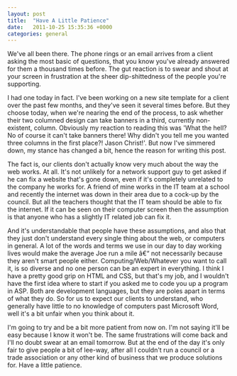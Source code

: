 ```yaml
---
layout: post
title:  "Have A Little Patience"
date:   2011-10-25 15:35:36 +0000
categories: general
---
```

We've all been there. The phone rings or an email arrives from a client asking the most basic of questions, that you know you've already answered for them a thousand times before. The gut reaction is to swear and shout at your screen in frustration at the sheer dip-shittedness of the people you're supporting.

I had one today in fact. I've been working on a new site template for a client over the past few months, and they've seen it several times before. But they choose today, when we're nearing the end of the process, to ask whether their two columned design can take banners in a third, currently non-existent, column. Obviously my reaction to reading this was 'What the hell? No of course it can't take banners there! Why didn't you tell me you wanted three columns in the first place?! Jason Christ!'. But now I've simmered down, my stance has changed a bit, hence the reason for writing this post.

The fact is, our clients don't actually know very much about the way the web works. At all. It's not unlikely for a network support guy to get asked if he can fix a website that's gone down, even if it's completely unrelated to the company he works for. A friend of mine works in the IT team at a school and recently the internet was down in their area due to a cock-up by the council. But all the teachers thought that the IT team should be able to fix the internet. If it can be seen on their computer screen then the assumption is that anyone who has a slightly IT related job can fix it.

And it's understandable that people have these assumptions, and also that they just don't understand every single thing about the web, or computers in general. A lot of the words and terms we use in our day to day working lives would make the average Joe run a mile â€“ not necessarily because they aren't smart people either. Computing/Web/Whatever you want to call it, is so diverse and no one person can be an expert in everything. I think I have a pretty good grip on HTML and CSS, but that's my job, and I wouldn't have the first idea where to start if you asked me to code you up a program in ASP. Both are development languages, but they are poles apart in terms of what they do. So for us to expect our clients to understand, who generally have little to no knowledge of computers past Microsoft Word, well it's a bit unfair when you think about it.

I'm going to try and be a bit more patient from now on. I'm not saying it'll be easy because I know it won't be. The same frustrations will come back and I'll no doubt swear at an email tomorrow. But at the end of the day it's only fair to give people a bit of lee-way, after all I couldn't run a council or a trade association or any other kind of business that we produce solutions for. Have a little patience.
